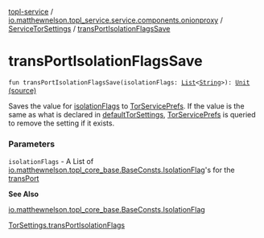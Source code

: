 [topl-service](../../index.md) / [io.matthewnelson.topl_service.service.components.onionproxy](../index.md) / [ServiceTorSettings](index.md) / [transPortIsolationFlagsSave](./trans-port-isolation-flags-save.md)

# transPortIsolationFlagsSave

`fun transPortIsolationFlagsSave(isolationFlags: `[`List`](https://kotlinlang.org/api/latest/jvm/stdlib/kotlin.collections/-list/index.html)`<`[`String`](https://kotlinlang.org/api/latest/jvm/stdlib/kotlin/-string/index.html)`>): `[`Unit`](https://kotlinlang.org/api/latest/jvm/stdlib/kotlin/-unit/index.html) [(source)](https://github.com/05nelsonm/TorOnionProxyLibrary-Android/blob/master/topl-service/src/main/java/io/matthewnelson/topl_service/service/components/onionproxy/ServiceTorSettings.kt#L936)

Saves the value for [isolationFlags](trans-port-isolation-flags-save.md#io.matthewnelson.topl_service.service.components.onionproxy.ServiceTorSettings$transPortIsolationFlagsSave(kotlin.collections.List((kotlin.String)))/isolationFlags) to [TorServicePrefs](../../io.matthewnelson.topl_service.prefs/-tor-service-prefs/index.md). If the value is the same as what is
declared in [defaultTorSettings](default-tor-settings.md), [TorServicePrefs](../../io.matthewnelson.topl_service.prefs/-tor-service-prefs/index.md) is queried to remove the setting if
it exists.

### Parameters

`isolationFlags` - A List of [io.matthewnelson.topl_core_base.BaseConsts.IsolationFlag](../../..//topl-core-base/io.matthewnelson.topl_core_base/-base-consts/-isolation-flag/index.md)'s
for the [transPort](trans-port.md)

**See Also**

[io.matthewnelson.topl_core_base.BaseConsts.IsolationFlag](../../..//topl-core-base/io.matthewnelson.topl_core_base/-base-consts/-isolation-flag/index.md)

[TorSettings.transPortIsolationFlags](../../..//topl-core-base/io.matthewnelson.topl_core_base/-tor-settings/trans-port-isolation-flags.md)

